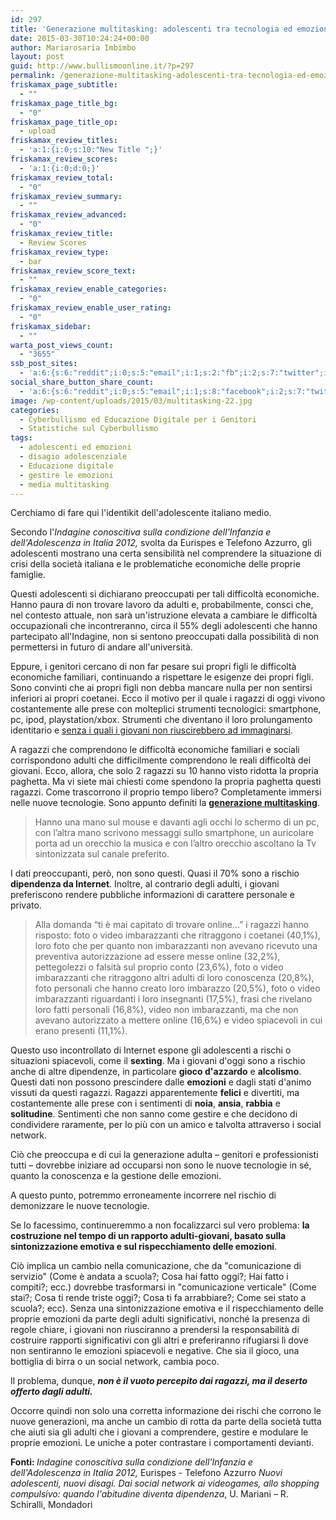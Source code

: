 ```yaml
---
id: 297
title: 'Generazione multitasking: adolescenti tra tecnologia ed emozioni'
date: 2015-03-30T10:24:24+00:00
author: Mariarosaria Imbimbo
layout: post
guid: http://www.bullismoonline.it/?p=297
permalink: /generazione-multitasking-adolescenti-tra-tecnologia-ed-emozioni/
friskamax_page_subtitle:
  - ""
friskamax_page_title_bg:
  - "0"
friskamax_page_title_op:
  - upload
friskamax_review_titles:
  - 'a:1:{i:0;s:10:"New Title ";}'
friskamax_review_scores:
  - 'a:1:{i:0;d:0;}'
friskamax_review_total:
  - "0"
friskamax_review_summary:
  - ""
friskamax_review_advanced:
  - "0"
friskamax_review_title:
  - Review Scores
friskamax_review_type:
  - bar
friskamax_review_score_text:
  - ""
friskamax_review_enable_categories:
  - "0"
friskamax_review_enable_user_rating:
  - "0"
friskamax_sidebar:
  - ""
warta_post_views_count:
  - "3655"
ssb_post_sites:
  - 'a:6:{s:6:"reddit";i:0;s:5:"email";i:1;s:2:"fb";i:2;s:7:"twitter";i:0;s:5:"gplus";i:0;s:9:"pinterest";i:0;}'
social_share_button_share_count:
  - 'a:6:{s:6:"reddit";i:0;s:5:"email";i:1;s:8:"facebook";i:2;s:7:"twitter";i:0;s:11:"google-plus";i:0;s:9:"pinterest";i:0;}'
image: /wp-content/uploads/2015/03/multitasking-22.jpg
categories:
  - Cyberbullismo ed Educazione Digitale per i Genitori
  - Statistiche sul Cyberbullismo
tags:
  - adolescenti ed emozioni
  - disagio adolescenziale
  - Educazione digitale
  - gestire le emozioni
  - media multitasking
---
```

Cerchiamo di fare qui l'identikit dell'adolescente italiano medio.

Secondo l'<i>Indagine conoscitiva sulla condizione dell'Infanzia e dell'Adolescenza in Italia 2012,</i> svolta da Eurispes e Telefono Azzurro, gli adolescenti <!--more-->mostrano una certa sensibilità nel comprendere la situazione di crisi della società italiana e le problematiche economiche delle proprie famiglie.

Questi adolescenti si dichiarano preoccupati per tali difficoltà economiche.
Hanno paura di non trovare lavoro da adulti e, probabilmente, consci che, nel contesto attuale, non sarà un'istruzione elevata a cambiare le difficoltà occupazionali che incontreranno, circa il 55% degli adolescenti che hanno partecipato all'Indagine, non si sentono preoccupati dalla possibilità di non permettersi in futuro di andare all'università.

Eppure, i genitori cercano di non far pesare sui propri figli le difficoltà economiche familiari, continuando a rispettare le esigenze dei propri figli. Sono convinti che ai propri figli non debba mancare nulla per non sentirsi inferiori ai propri coetanei.
Ecco il motivo per il quale i ragazzi di oggi vivono costantemente alle prese con molteplici strumenti tecnologici: smartphone, pc, ipod, playstation/xbox.
Strumenti che diventano il loro prolungamento identitario e <a title="Siamo consapevoli dei rischi derivanti dalla perdita del nostro smartphone?" href="http://www.bullismoonline.it/siamo-consapevoli-dei-rischi-derivanti-da-la-perdita-del-nostro-smartphone/">senza i quali i giovani non riuscirebbero ad immaginarsi</a>.

A ragazzi che comprendono le difficoltà economiche familiari e sociali corrispondono adulti che difficilmente comprendono le reali difficoltà dei giovani.
Ecco, allora, che solo 2 ragazzi su 10 hanno visto ridotta la propria paghetta.
Ma vi siete mai chiesti come spendono la propria paghetta questi ragazzi.
Come trascorrono il proprio tempo libero?
Completamente immersi nelle nuove tecnologie. Sono appunto definiti la <a title="Ecco come un eccessivo Multitasking potrebbe influenzare il tuo Cervello" href="http://www.bullismoonline.it/come-eccessivo-multitasking-potrebbe-influenzare-tuo-cervello/"><b>generazione multitasking</b></a>.
<blockquote>Hanno una mano sul mouse e davanti agli occhi lo schermo di un pc, con l’altra mano scrivono messaggi sullo smartphone, un auricolare porta ad un orecchio la musica e con l’altro orecchio ascoltano la Tv sintonizzata sul canale preferito.</blockquote>
I dati preoccupanti, però, non sono questi.
Quasi il 70% sono a rischio <b>dipendenza da Internet</b>.
Inoltre, al contrario degli adulti, i giovani preferiscono rendere pubbliche informazioni di carattere personale e privato.
<blockquote>Alla domanda “ti è mai capitato di trovare online...” i ragazzi hanno risposto: foto o video imbarazzanti che ritraggono i coetanei (40,1%), loro foto che per quanto non imbarazzanti non avevano ricevuto una preventiva autorizzazione ad essere messe online (32,2%), pettegolezzi o falsità sul proprio conto (23,6%), foto o video imbarazzanti che ritraggono altri adulti di loro conoscenza (20,8%), foto personali che hanno creato loro imbarazzo (20,5%), foto o video imbarazzanti riguardanti i loro insegnanti (17,5%), frasi che rivelano loro fatti personali (16,8%), video non imbarazzanti, ma che non avevano autorizzato a mettere online (16,6%) e video spiacevoli in cui erano presenti (11,1%).</blockquote>
Questo uso incontrollato di Internet espone gli adolescenti a rischi o situazioni spiacevoli, come il <b>sexting</b>.
Ma i giovani d'oggi sono a rischio anche di altre dipendenze, in particolare <b>gioco d'azzardo</b> e <b>alcolismo</b>.
Questi dati non possono prescindere dalle <b>emozioni</b> e dagli stati d'animo vissuti da questi ragazzi.
Ragazzi apparentemente <b>felici</b> e divertiti, ma costantemente alle prese con i sentimenti di <b>noia</b>, <b>ansia</b>, <b>rabbia</b> e <b>solitudine</b>.
Sentimenti che non sanno come gestire e che decidono di condividere raramente, per lo più con un amico e talvolta attraverso i social network.

Ciò che preoccupa e di cui la generazione adulta – genitori e professionisti tutti – dovrebbe iniziare ad occuparsi non sono le nuove tecnologie in sé, quanto la conoscenza e la gestione delle emozioni.

A questo punto, potremmo erroneamente incorrere nel rischio di demonizzare le nuove tecnologie.

Se lo facessimo, continueremmo a non focalizzarci sul vero problema: <b>la costruzione nel tempo di un rapporto adulti-giovani, basato sulla sintonizzazione emotiva e sul rispecchiamento delle emozioni</b>.

Ciò implica un cambio nella comunicazione, che da "comunicazione di servizio" (Come è andata a scuola?; Cosa hai fatto oggi?; Hai fatto i compiti?; ecc.) dovrebbe trasformarsi in "comunicazione verticale" (Come stai?; Cosa ti rende triste oggi?; Cosa ti fa arrabbiare?; Come sei stato a scuola?; ecc).
Senza una sintonizzazione emotiva e il rispecchiamento delle proprie emozioni da parte degli adulti significativi, nonché la presenza di regole chiare, i giovani non riusciranno a prendersi la responsabilità di costruire rapporti significativi con gli altri e preferiranno rifugiarsi lì dove non sentiranno le emozioni spiacevoli e negative. Che sia il gioco, una bottiglia di birra o un social network, cambia poco.

Il problema, dunque, <strong><i>non è il vuoto percepito dai ragazzi, ma il deserto offerto dagli adulti.</i></strong>

Occorre quindi non solo una corretta informazione dei rischi che corrono le nuove generazioni, ma anche un cambio di rotta da parte della società tutta che aiuti sia gli adulti che i giovani a comprendere, gestire e modulare le proprie emozioni.
Le uniche a poter contrastare i comportamenti devianti.

<b>Fonti:
</b><i>Indagine conoscitiva sulla condizione dell'Infanzia e dell'Adolescenza in Italia 2012,</i> Eurispes - Telefono Azzurro
<i>Nuovi adolescenti, nuovi disagi. Dai social network ai videogames, allo shopping compulsivo: quando l'abitudine diventa dipendenza</i>, U. Mariani – R. Schiralli, Mondadori
